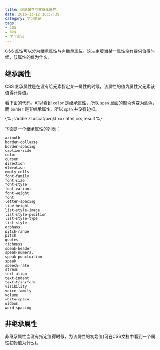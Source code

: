 ```yaml
---
title: 继承属性与非继承属性
date: 2016-12-12 16:37:39
category: 学习笔记
tags:
- CSS
- 前端
- 学习笔记
---
```

CSS 属性可以分为继承属性与非继承属性。这决定着当某一属性没有提供值得时候，该属性的值为什么。

## 继承属性

CSS 继承属性是在没有给元素指定某一属性的时候，该属性的值为属性父元素该值得计算值。

看下面的代码，可以看到 `color` 是继承属性，所以 `span` 里面的颜色也变为蓝色，而 `border` 是非继承属性，所以 `span` 并没有边框。

{% jsfiddle zhuscat/ovqkLxx7 html,css,result %}

下面是一个继承属性的列表：

```
azimuth
border-collapse
border-spacing
caption-side
color
cursor
direction
elevation
empty-cells
font-family
font-size
font-style
font-variant
font-weight
font
letter-spacing
line-height
list-style-image
list-style-position
list-style-type
list-style
orphans
pitch-range
pitch
quotes
richness
speak-header
speak-numeral
speak-punctuation
speak
speech-rate
stress
text-align
text-indent
text-transform
visibility
voice-family
volume
white-space
widows
word-spacing
```

## 非继承属性

非继承属性当没有指定值得时候，为该属性的初始值(可在CSS文档中看到一个属性初始值为什么)。